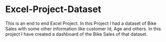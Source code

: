 # Excel-Project-Dataset
This is an end to end Excel Project.
In this Project I had a dataset of Bike Sales with some other information like customer Id, Age and others.
In this project I have created a dashboard of the Bike Sales of that dataset.
